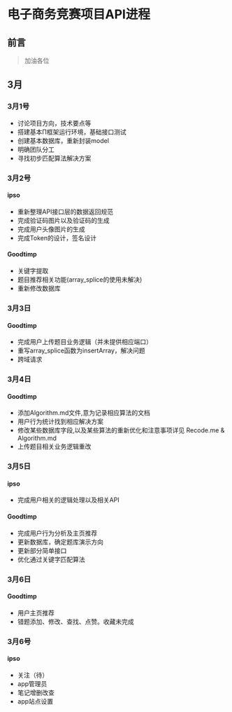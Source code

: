 # 电子商务竞赛项目API进程

## 前言

>加油各位

## 3月

### 3月1号

* 讨论项目方向，技术要点等
* 搭建基本Π框架运行环境，基础接口测试
* 创建基本数据库，重新封装model
* 明确团队分工
* 寻找初步匹配算法解决方案

### 3月2号

####  ipso ####

* 重新整理API接口层的数据返回规范
* 完成验证码图片以及验证码的生成
* 完成用户头像图片的生成
* 完成Token的设计，签名设计

#### Goodtimp

* 关键字提取
* 题目推荐相关功能(array_splice的使用未解决)
* 重新修改数据库

### 3月3日

#### Goodtimp

* 完成用户上传题目业务逻辑（并未提供相应端口）
* 重写array_splice函数为insertArray，解决问题
* 跨域请求

### 3月4日

#### Goodtimp

* 添加Algorithm.md文件,意为记录相应算法的文档
* 用户行为统计找到相应解决方案
* 修改某些数据库字段,以及某些算法的重新优化和注意事项详见 Recode.me & Algorithm.md 
* 上传题目相关业务逻辑重改

### 3月5日

#### ipso ####

* 完成用户相关的逻辑处理以及相关API

#### Goodtimp
* 完成用户行为分析及主页推荐
* 更新数据库，确定题库演示方向
* 更新部分简单接口
* 优化通过关键字匹配算法

### 3月6日


#### Goodtimp

* 用户主页推荐
* 错题添加、修改、查找、点赞。收藏未完成
### 3月6号

#### ipso ####

* 关注（待）
* app管理员
* 笔记增删改查
* app站点设置
